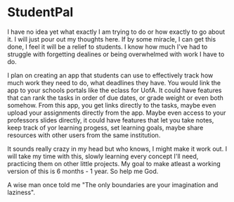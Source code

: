 # StudentPal
I have no idea yet what exactly I am trying to do or how exactly to go about it. I will just pour out my thoughts here. If by some miracle, I can get this done,
I feel it will be a relief to students. I know how much I've had to struggle with forgetting dealines or being overwhelmed with work I have to do.

I plan on creating an app that students can use to effectively track how much work they need to do, what deadlines they have. You would link the app to your 
schools portals like the eclass for UofA. It could have features that can rank the tasks in order of due dates, or grade weight or even both somehow. 
From this app, you get links directly to the tasks, maybe even upload your assignments directly from the app. Maybe even access to your professors slides directly,
it could have features that let you take notes, keep track of yor learning progess, set learning goals, maybe share resources with other users from the same institution.

It sounds really crazy in my head but who knows, I might make it work out. I will take my time with this, slowly learning every concept I'll need, practicing them on other little
projects. My goal to make atleast a working version of this is 6 months - 1 year. So help me God.

A wise man once told me "The only boundaries are your imagination and laziness".
